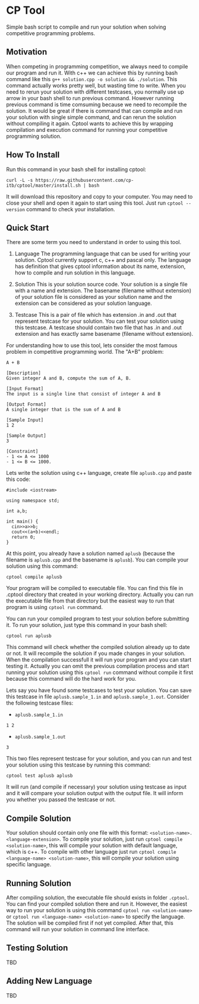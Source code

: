 # CP Tool

Simple bash script to compile and run your solution when solving competitive programming problems.

## Motivation

When competing in programming competition, we always need to compile our program and run it. With c++ we can achieve this by running bash command like this `g++ solution.cpp -o solution && ./solution`. This command actually works pretty well, but wasting time to write. When you need to rerun your solution with different testcases, you normally use up arrow in your bash shell to run previous command. However running previous command is time comsuming because we need to recompile the solution. It would be great if there is command that can compile and run your solution with single simple command, and can rerun the solution without compiling it again. Cptool wants to achieve this by wrapping compilation and execution command for running your competitive programming solution.

## How To Install

Run this command in your bash shell for installing cptool:

```
curl -L -s https://raw.githubusercontent.com/cp-itb/cptool/master/install.sh | bash
```

It will download this repository and copy to your computer. You may need to close your shell and open it again to start using this tool. Just run `cptool --version` command to check your installation.

## Quick Start

There are some term you need to understand in order to using this tool.

1. Language
The programming language that can be used for writing your solution. Cptool currently support c, c++ and pascal only. The language has definition that gives cptool information about its name, extension, how to compile and run solution in this language.

2. Solution
This is your solution source code. Your solution is a single file with a name and extension. The basename (filename without extension) of your solution file is considered as your solution name and the extension can be considered as your solution language.

3. Testcase
This is a pair of file which has extension .in and .out that represent testcase for your solution. You can test your solution using this testcase. A testcase should contain two file that has .in and .out extension and has exactly same basename (filename without extension).

For understanding how to use this tool, lets consider the most famous problem in competitive programming world. The "A+B" problem:
```
A + B

[Description]
Given integer A and B, compute the sum of A, B.

[Input Format]
The input is a single line that consist of integer A and B

[Output Format]
A single integer that is the sum of A and B

[Sample Input]
1 2

[Sample Output]
3

[Constraint]
- 1 <= A <= 1000
- 1 <= B <= 1000.
```

Lets write the solution using c++ language, create file `aplusb.cpp` and paste this code:

```
#include <iostream>

using namespace std;

int a,b;

int main() {
  cin>>a>>b;
  cout<<(a+b)<<endl;
  return 0;
}
```

At this point, you already have a solution named `aplusb` (because the filename is `aplusb.cpp` and the basename is `aplusb`). You can compile your solution using this command:

```
cptool compile aplusb
```

Your program will be compiled to executable file. You can find this file in .cptool directory that created in your working directory. Actually you can run the executable file from that directory but the easiest way to run that program is using `cptool run` command.

You can run your compiled program to test your solution before submitting it. To run your solution, just type this command in your bash shell:

```
cptool run aplusb
```

This command will check whether the compiled solution already up to date or not. It will recompile the solution if you made changes in your solution. When the compilation successfull it will run your program and you can start testing it. Actually you can omit the previous compilation process and start running your solution using this `cptool run` command without compile it first because this command will do the hard work for you.

Lets say you have found some testcases to test your solution. You can save this testcase in file `aplusb.sample_1.in` and `aplusb.sample_1.out`. Consider the following testcase files:
- `aplusb.sample_1.in`
```
1 2
```
- `aplusb.sample_1.out`
```
3
```
This two files represent testcase for your solution, and you can run and test your solution using this testcase by running this command:

```
cptool test aplusb aplusb
```

It will run (and compile if necessary) your solution using testcase as input and it will compare your solution output with the output file. It will inform you whether you passed the testcase or not.

## Compile Solution

Your solution should contain only one file with this format: `<solution-name>.<language-extension>`. To compile your solution, just run `cptool compile <solution-name>`, this will compile your solution with default language, which is c++. To compile with other language just run `cptool compile <language-name> <solution-name>`, this will compile your solution using specific language.

## Running Solution

After compiling solution, the executable file should exists in folder `.cptool`. You can find your compiled solution there and run it. However, the easiest way to run your solution is using this command `cptool run <solution-name>` or `cptool run <language-name> <solution-name>` to specify the language. The solution will be compiled first if not yet compiled. After that, this command will run your solution in command line interface.

## Testing Solution

TBD

## Adding New Language

TBD